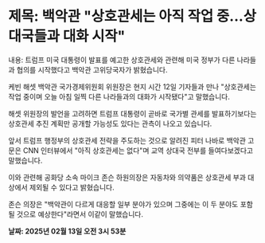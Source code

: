 # **제목: 백악관 "상호관세는 아직 작업 중...상대국들과 대화 시작"**

  내용: 트럼프 미국 대통령이 발표를 예고한 상호관세와 관련해 미국 정부가 다른 나라들과 협의를 시작했다고 백악관 고위당국자가 밝혔습니다. 

케빈 해셋 백악관 국가경제위원회 위원장은 현지 시간 12일 기자들과 만나 "상호관세는 작업 중이며 오늘 아침 일찍 다른 나라들과의 대화가 시작됐다"고 말했습니다. 

해셋 위원장의 발언을 고려하면 트럼프 대통령이 곧바로 국가별 관세를 발표하기보다는 상호관세 추진 계획만 공개할 가능성도 있다는 관측이 나오고 있습니다. 

앞서 트럼프 행정부의 상호관세 전략을 주도하는 것으로 알려진 피터 나바로 백악관 고문은 CNN 인터뷰에서 "아직 상호관세는 없다"며 교역 상대국 전부를 들여다보겠다고 말했습니다. 

이와 관련해 공화당 소속 마이크 존슨 하원의장은 자동차와 의약품은 상호관세 부과 대상에서 제외될 수 있다고 밝혔습니다. 

존슨 의장은 "백악관이 다르게 대응할 일부 분야가 있으며 그중에는 이 두 분야도 포함될 것으로 예상한다"라면서 이같이 말했습니다.

  **날짜: 2025년 02월 13일 오전 3시 53분**